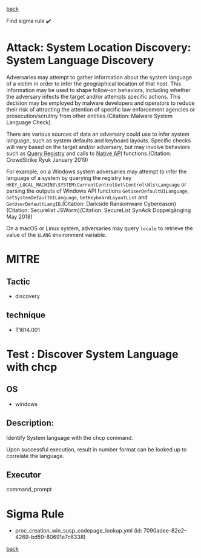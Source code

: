 
[back](../index.md)

Find sigma rule :heavy_check_mark: 

# Attack: System Location Discovery: System Language Discovery 

Adversaries may attempt to gather information about the system language of a victim in order to infer the geographical location of that host. This information may be used to shape follow-on behaviors, including whether the adversary infects the target and/or attempts specific actions. This decision may be employed by malware developers and operators to reduce their risk of attracting the attention of specific law enforcement agencies or prosecution/scrutiny from other entities.(Citation: Malware System Language Check)

There are various sources of data an adversary could use to infer system language, such as system defaults and keyboard layouts. Specific checks will vary based on the target and/or adversary, but may involve behaviors such as [Query Registry](https://attack.mitre.org/techniques/T1012) and calls to [Native API](https://attack.mitre.org/techniques/T1106) functions.(Citation: CrowdStrike Ryuk January 2019) 

For example, on a Windows system adversaries may attempt to infer the language of a system by querying the registry key <code>HKEY_LOCAL_MACHINE\SYSTEM\CurrentControlSet\Control\Nls\Language</code> or parsing the outputs of Windows API functions <code>GetUserDefaultUILanguage</code>, <code>GetSystemDefaultUILanguage</code>, <code>GetKeyboardLayoutList</code> and <code>GetUserDefaultLangID</code>.(Citation: Darkside Ransomware Cybereason)(Citation: Securelist JSWorm)(Citation: SecureList SynAck Doppelgänging May 2018)

On a macOS or Linux system, adversaries may query <code>locale</code> to retrieve the value of the <code>$LANG</code> environment variable.

# MITRE
## Tactic
  - discovery


## technique
  - T1614.001


# Test : Discover System Language with chcp
## OS
  - windows


## Description:
Identify System language with the chcp command.

Upon successful execution, result in number format can be looked up to correlate the language.


## Executor
command_prompt

# Sigma Rule
 - proc_creation_win_susp_codepage_lookup.yml (id: 7090adee-82e2-4269-bd59-80691e7c6338)



[back](../index.md)
